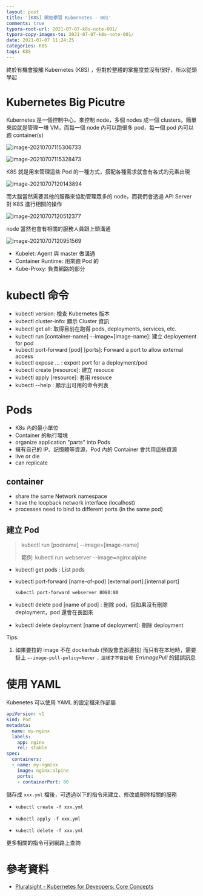 ```yaml
---
layout: post
title: '[K8S] 開始學習 Kubernetes - 001'
comments: true
typora-root-url: 2021-07-07-k8s-note-001/
typora-copy-images-to: 2021-07-07-k8s-note-001/
date: 2021-07-07 11:24:25
categories: K8S
tags: K8S
---
```


終於有機會接觸 Kubernetes (K8S) ，但對於整體的掌握度並沒有很好，所以從頭學起

<!-- more -->

# Kubernetes Big Picutre 

Kubernetes 是一個控制中心，來控制 node，多個 nodes 成一個 clusters，簡單來說就是管理一堆 VM，而每一個 node 內可以跑很多 pod，每一個 pod 內可以跑 container(s)

![image-20210707115306733](image-20210707115306733.png)

![image-20210707115328473](image-20210707115328473.png)

K8S 就是用來管理這些 Pod 的一種方式，搭配各種需求就會有各式的元素出現

![image-20210707120143894](image-20210707120143894.png)

而大腦當然需要其他的服務來協助管理眾多的 node，而我們會透過 API Server 對 K8S 進行相關的操作

![image-20210707120512377](image-20210707120512377.png)

node 當然也會有相關的服務人員跟上頭溝通

![image-20210707120951569](image-20210707120951569.png)

* Kubelet: Agent 與 master 做溝通
* Container Runtime: 用來跑 Pod 的
* Kube-Proxy: 負責網路的部分

# kubectl 命令

* kubectl version: 檢查 Kubernetes 版本
* kubectl cluster-info: 顯示 Cluster 資訊
* kubectl get all: 取得目前在跑得 pods, deployments, services, etc.
* kubectl run [container-name] --image=[image-name]: 建立 deployement for pod
* kubectl port-forward [pod] [ports]: Forward a port to allow external access
* kubectl expose ... : export port for a deployment/pod
* kubectl create [resource]: 建立 resouce
* kubectl apply [resource]: 套用 resouce
* kubectl --help : 顯示出可用的命令列表

# Pods

* K8s 內的最小單位
* Container 的執行環境
* organize application "parts" into Pods
* 擁有自己的 IP、記憶體等資源，Pod 內的 Container 會共用這些資源
* live or die
* can replicate

## container

* share the same Network namespace
* have the loopback network interface (localhost)
* processes need to bind to different ports (in the same pod)

## 建立 Pod

> kubectl run [podname] --image=[image-name]
>
> 範例: kubectl run webserver --image=nginx:alpine

* kubectl get pods : List pods

* kubectl port-forward [name-of-pod] [external port]:[internal port]

  `kubectl port-forward webserver 8080:80`

* kubectl delete pod [name of pod] : 刪除 pod，但如果沒有刪除 deployment，pod 還會在長回來

* kubectl delete deployment [name of deployment]: 刪除 deployment

Tips:

1. 如果要拉的 image 不在 dockerhub (預設會去那邊找) 而只有在本地時，需要掛上 `–-image-pull-policy=Never` `，這樣才不會出現 `*ErrImagePull*  的錯誤訊息

# 使用 YAML

Kubenetes 可以使用 YAML 的設定檔來作部屬

```yaml
apiVersion: v1
kind: Pod
metadata:
  name: my-nginx
  labels:
    app: nginx
    rel: stable
spec:
  containers:
  - name: my-ngminx
    image: nginx:alpine
    ports:
    - containerPort: 80
```

儲存成 `xxx.yml` 檔後，可透過以下的指令來建立、修改或刪除相關的服務

- `kubectl create -f xxx.yml` 
- `kubectl apply -f xxx.yml`

- `kubectl delete -f xxx.yml`

更多相關的指令可到網路上查詢 



# 參考資料

* [Pluralsight -  Kubernetes for Deveopers: Core Concepts](https://www.pluralsight.com/courses/kubernetes-developers-core-concepts)

  







